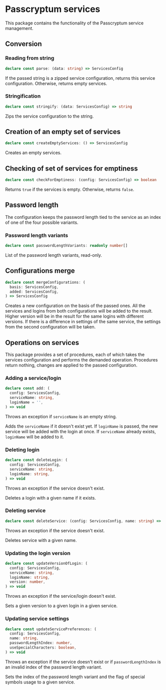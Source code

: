 # Passcryptum services

This package contains the functionality of the Passcryptum service management.

## Conversion

### Reading from string

```typescript
declare const parse: (data: string) => ServicesConfig
```

If the passed string is a zipped service configuration, returns
this service configuration. Otherwise, returns empty services.

### Stringification

```typescript
declare const stringify: (data: ServicesConfig) => string
```

Zips the service configuration to the string.

## Creation of an empty set of services

```typescript
declare const createEmptyServices: () => ServicesConfig
```

Creates an empty services.

## Checking of set of services for emptiness

```typescript
declare const checkForEmptiness: (config: ServicesConfig) => boolean
```

Returns `true` if the services is empty. Otherwise, returns `false`.

## Password length

The configuration keeps the password length tied to the service
as an index of one of the four possible variants.

### Password length variants

```typescript
declare const passwordLengthVariants: readonly number[]
```

List of the password length variants, read-only.

## Configurations merge

```typescript
declare const mergeConfigurations: (
  basis: ServicesConfig,
  added: ServicesConfig,
) => ServicesConfig
```

Creates a new configuration on the basis of the passed ones. All the services
and logins from both configurations will be added to the result. Higher version
will be in the result for the same logins with different versions.
If there is a difference in settings of the same service,
the settings from the second configuration will be taken.

## Operations on services

This package provides a set of procedures, each of which takes
the services configuration and performs the demanded operation.
Procedures return nothing, changes are applied to the passed configuration.

### Adding a service/login

```typescript
declare const add: (
  config: ServicesConfig,
  serviceName: string,
  loginName = '',
) => void
```

Throws an exception if `serviceName` is an empty string.

Adds the `serviceName` if it doesn't exist yet. If `loginName` is passed,
the new service will be added with the login at once.
If `serviceName` already exists, `loginName` will be added to it.

### Deleting login

```typescript
declare const deleteLogin: (
  config: ServicesConfig,
  serviceName: string,
  loginName: string,
) => void
```

Throws an exception if the service doesn't exist.

Deletes a login with a given name if it exists.

### Deleting service

```typescript
declare const deleteService: (config: ServicesConfig, name: string) => void
```

Throws an exception if the service doesn't exist.

Deletes service with a given name.

### Updating the login version

```typescript
declare const updateVersionOfLogin: (
  config: ServicesConfig,
  serviceName: string,
  loginName: string,
  version: number,
) => void
```

Throws an exception if the service/login doesn't exist.

Sets a given version to a given login in a given service.

### Updating service settings

```typescript
declare const updateServicePreferences: (
  config: ServicesConfig,
  name: string,
  passwordLengthIndex: number,
  useSpecialCharacters: boolean,
) => void
```

Throws an exception if the service doesn't exist or if `passwordLengthIndex`
is an invalid index of the password length variant.

Sets the index of the password length variant
and the flag of special symbols usage to a given service.
